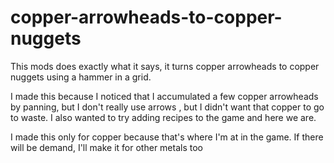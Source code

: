 # copper-arrowheads-to-copper-nuggets
This mods does exactly what it says, it turns copper arrowheads to copper nuggets using a hammer in a grid.

I made this because I noticed that I accumulated a few copper arrowheads by panning, but I don't really use arrows , but I didn't want that copper to go to waste. I also wanted to try adding recipes to the game and here we are.

I made this only for copper because that's where I'm at in the game. If there will be demand, I'll make it for other metals too
